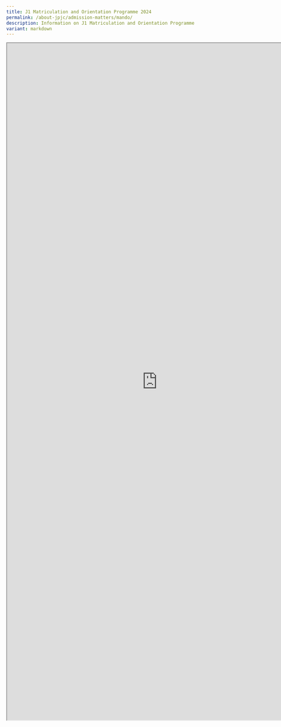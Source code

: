 ```yaml
---
title: J1 Matriculation and Orientation Programme 2024
permalink: /about-jpjc/admission-matters/mando/
description: Information on J1 Matriculation and Orientation Programme 2024
variant: markdown
---
```

<iframe src="https://docs.google.com/document/d/e/2PACX-1vSspZ75_tBhgOR4Krh18gHQ4LpHI5iX946wN5q-YxkYf1x-ZFo4RPGGCY-UzKkpVQ/pub?embedded=true" width="800px" height="1800px" scrolling="no"></iframe>